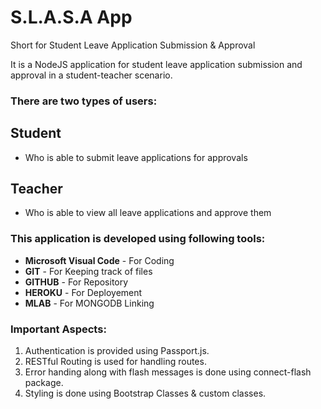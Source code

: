 # S.L.A.S.A App

Short for Student Leave Application Submission & Approval

It is a NodeJS application for student leave application submission and approval in a student-teacher scenario. 

### There are two types of users:
## Student 
- Who is able to submit leave applications for approvals
## Teacher
- Who is able to view all leave applications and approve them

### This application is developed using following tools:

- **Microsoft Visual Code** - For Coding
- **GIT** - For Keeping track of files
- **GITHUB** - For Repository
- **HEROKU** - For Deployement
- **MLAB** - For MONGODB Linking

### Important Aspects:

1. Authentication is provided using Passport.js. 
2. RESTful Routing is used for handling routes.
3. Error handing along with flash messages is done using connect-flash package.
4. Styling is done using Bootstrap Classes & custom classes.

